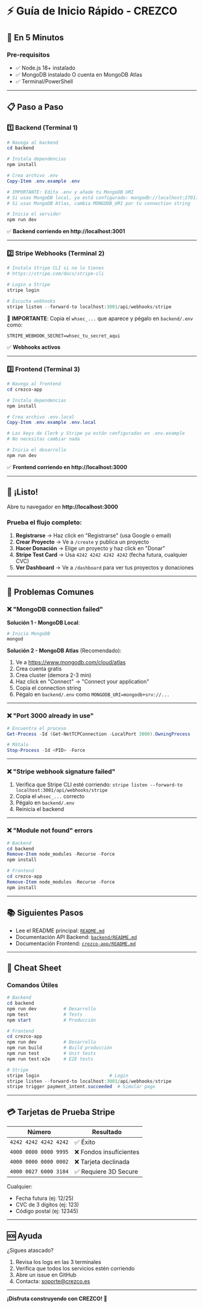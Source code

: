 # ⚡ Guía de Inicio Rápido - CREZCO

## 🚀 En 5 Minutos

### Pre-requisitos
- ✅ Node.js 18+ instalado
- ✅ MongoDB instalado O cuenta en MongoDB Atlas
- ✅ Terminal/PowerShell

---

## 📋 Paso a Paso

### 1️⃣ Backend (Terminal 1)

```powershell
# Navega al backend
cd backend

# Instala dependencias
npm install

# Crea archivo .env
Copy-Item .env.example .env

# IMPORTANTE: Edita .env y añade tu MongoDB URI
# Si usas MongoDB local, ya está configurado: mongodb://localhost:27017/crezco
# Si usas MongoDB Atlas, cambia MONGODB_URI por tu connection string

# Inicia el servidor
npm run dev
```

✅ **Backend corriendo en http://localhost:3001**

---

### 2️⃣ Stripe Webhooks (Terminal 2)

```powershell
# Instala Stripe CLI si no lo tienes
# https://stripe.com/docs/stripe-cli

# Login a Stripe
stripe login

# Escucha webhooks
stripe listen --forward-to localhost:3001/api/webhooks/stripe
```

📝 **IMPORTANTE**: Copia el `whsec_...` que aparece y pégalo en `backend/.env` como:
```
STRIPE_WEBHOOK_SECRET=whsec_tu_secret_aqui
```

✅ **Webhooks activos**

---

### 3️⃣ Frontend (Terminal 3)

```powershell
# Navega al frontend
cd crezco-app

# Instala dependencias
npm install

# Crea archivo .env.local
Copy-Item .env.example .env.local

# Las keys de Clerk y Stripe ya están configuradas en .env.example
# No necesitas cambiar nada

# Inicia el desarrollo
npm run dev
```

✅ **Frontend corriendo en http://localhost:3000**

---

## 🎉 ¡Listo!

Abre tu navegador en **http://localhost:3000**

### Prueba el flujo completo:

1. **Registrarse** → Haz click en "Registrarse" (usa Google o email)
2. **Crear Proyecto** → Ve a `/create` y publica un proyecto
3. **Hacer Donación** → Elige un proyecto y haz click en "Donar"
4. **Stripe Test Card** → Usa `4242 4242 4242 4242` (fecha futura, cualquier CVC)
5. **Ver Dashboard** → Ve a `/dashboard` para ver tus proyectos y donaciones

---

## 🐛 Problemas Comunes

### ❌ "MongoDB connection failed"

**Solución 1 - MongoDB Local**:
```powershell
# Inicia MongoDB
mongod
```

**Solución 2 - MongoDB Atlas** (Recomendado):
1. Ve a https://www.mongodb.com/cloud/atlas
2. Crea cuenta gratis
3. Crea cluster (demora 2-3 min)
4. Haz click en "Connect" → "Connect your application"
5. Copia el connection string
6. Pégalo en `backend/.env` como `MONGODB_URI=mongodb+srv://...`

---

### ❌ "Port 3000 already in use"

```powershell
# Encuentra el proceso
Get-Process -Id (Get-NetTCPConnection -LocalPort 3000).OwningProcess

# Mátalo
Stop-Process -Id <PID> -Force
```

---

### ❌ "Stripe webhook signature failed"

1. Verifica que Stripe CLI esté corriendo: `stripe listen --forward-to localhost:3001/api/webhooks/stripe`
2. Copia el `whsec_...` correcto
3. Pégalo en `backend/.env`
4. Reinicia el backend

---

### ❌ "Module not found" errors

```powershell
# Backend
cd backend
Remove-Item node_modules -Recurse -Force
npm install

# Frontend
cd crezco-app
Remove-Item node_modules -Recurse -Force
npm install
```

---

## 📚 Siguientes Pasos

- Lee el README principal: [`README.md`](README.md)
- Documentación API Backend: [`backend/README.md`](backend/README.md)
- Documentación Frontend: [`crezco-app/README.md`](crezco-app/README.md)

---

## 🔑 Cheat Sheet

### Comandos Útiles

```powershell
# Backend
cd backend
npm run dev          # Desarrollo
npm test             # Tests
npm start            # Producción

# Frontend
cd crezco-app
npm run dev          # Desarrollo
npm run build        # Build producción
npm run test         # Unit tests
npm run test:e2e     # E2E tests

# Stripe
stripe login                          # Login
stripe listen --forward-to localhost:3001/api/webhooks/stripe
stripe trigger payment_intent.succeeded  # Simular pago
```

---

## 💳 Tarjetas de Prueba Stripe

| Número | Resultado |
|--------|-----------|
| `4242 4242 4242 4242` | ✅ Éxito |
| `4000 0000 0000 9995` | ❌ Fondos insuficientes |
| `4000 0000 0000 0002` | ❌ Tarjeta declinada |
| `4000 0027 6000 3184` | ✅ Requiere 3D Secure |

Cualquier:
- Fecha futura (ej: 12/25)
- CVC de 3 dígitos (ej: 123)
- Código postal (ej: 12345)

---

## 🆘 Ayuda

¿Sigues atascado?

1. Revisa los logs en las 3 terminales
2. Verifica que todos los servicios estén corriendo
3. Abre un issue en GitHub
4. Contacta: soporte@crezco.es

---

**¡Disfruta construyendo con CREZCO! 🚀**
